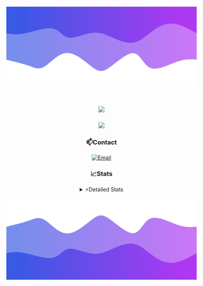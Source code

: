 ![Header](./header.png)
<div align="center">

<h1 align="center">
  <a href="https://git.io/typing-svg">
    <img src="https://readme-typing-svg.herokuapp.com/?lines=Hello,+There!+👋;This+is+chicho.;CEO+on+Hely+Development....;&center=true&size=25">
  </a>
</h1>
  
<p align="center">
  <img src="https://lanyard.cnrad.dev/api/852683595378196480" />
</p>

### 📫Contact
  [![Email](https://img.shields.io/badge/Email-gastondalla@gmail.com-04619f?style=for-the-badge&logo=gmail&logoColor=white)](mailto:gastondalla@gmail.com)
</br>  
### 📈Stats
<details>
    <summary> ⚡Detailed Stats</summary>
    <br/>

<!--START_SECTION:waka-->
![Code Time](http://img.shields.io/badge/Code%20Time-196%20hrs%202%20mins-blue)

![Profile Views](http://img.shields.io/badge/Profile%20Views-5-blue)

**🐱 My GitHub Data** 

> 📦 39.5 kB Used in GitHub's Storage 
 > 
> 🏆 14 Contributions in the Year 2023
 > 
> 🚫 Not Opted to Hire
 > 
> 📜 7 Public Repositories 
 > 
> 🔑 9 Private Repositories 
 > 
**I'm a Night 🦉** 

```text
🌞 Morning                13 commits          ██░░░░░░░░░░░░░░░░░░░░░░░   07.43 % 
🌆 Daytime                17 commits          ██░░░░░░░░░░░░░░░░░░░░░░░   09.71 % 
🌃 Evening                86 commits          ████████████░░░░░░░░░░░░░   49.14 % 
🌙 Night                  59 commits          ████████░░░░░░░░░░░░░░░░░   33.71 % 
```
📅 **I'm Most Productive on Wednesday** 

```text
Monday                   11 commits          ██░░░░░░░░░░░░░░░░░░░░░░░   06.29 % 
Tuesday                  34 commits          █████░░░░░░░░░░░░░░░░░░░░   19.43 % 
Wednesday                40 commits          ██████░░░░░░░░░░░░░░░░░░░   22.86 % 
Thursday                 22 commits          ███░░░░░░░░░░░░░░░░░░░░░░   12.57 % 
Friday                   21 commits          ███░░░░░░░░░░░░░░░░░░░░░░   12.00 % 
Saturday                 19 commits          ███░░░░░░░░░░░░░░░░░░░░░░   10.86 % 
Sunday                   28 commits          ████░░░░░░░░░░░░░░░░░░░░░   16.00 % 
```


📊 **This Week I Spent My Time On** 

```text
🕑︎ Time Zone: America/Argentina/Buenos_Aires

💬 Programming Languages: 
C#                       7 hrs 32 mins       ████████░░░░░░░░░░░░░░░░░   30.39 % 
HTML                     4 hrs 50 mins       █████░░░░░░░░░░░░░░░░░░░░   19.48 % 
Python                   4 hrs 17 mins       ████░░░░░░░░░░░░░░░░░░░░░   17.27 % 
Other                    4 hrs 13 mins       ████░░░░░░░░░░░░░░░░░░░░░   17.03 % 
CSS                      3 hrs 48 mins       ████░░░░░░░░░░░░░░░░░░░░░   15.32 % 

🔥 Editors: 
VS Code                  13 hrs 3 mins       █████████████░░░░░░░░░░░░   52.59 % 
Visual Studio            11 hrs 46 mins      ████████████░░░░░░░░░░░░░   47.41 % 

🐱‍💻 Projects: 
Hate                     6 hrs 48 mins       ███████░░░░░░░░░░░░░░░░░░   27.42 % 
pagina-1                 5 hrs 51 mins       ██████░░░░░░░░░░░░░░░░░░░   23.56 % 
StringExtractor          4 hrs 47 mins       █████░░░░░░░░░░░░░░░░░░░░   19.29 % 
Unknown Project          4 hrs 10 mins       ████░░░░░░░░░░░░░░░░░░░░░   16.80 % 
Coder                    3 hrs 2 mins        ███░░░░░░░░░░░░░░░░░░░░░░   12.23 % 

💻 Operating System: 
Windows                  24 hrs 50 mins      █████████████████████████   100.00 % 
```

**I Mostly Code in JavaScript** 

```text
JavaScript               8 repos             █████████░░░░░░░░░░░░░░░░   36.36 % 
CSS                      3 repos             ███░░░░░░░░░░░░░░░░░░░░░░   13.64 % 
HTML                     2 repos             ██░░░░░░░░░░░░░░░░░░░░░░░   09.09 % 
C#                       2 repos             ██░░░░░░░░░░░░░░░░░░░░░░░   09.09 % 
Batchfile                1 repo              █░░░░░░░░░░░░░░░░░░░░░░░░   04.55 % 
```




 Last Updated on 30/06/2023 21:11:22 UTC
<!--END_SECTION:waka-->
</details>

![Footer](./footer.png)
